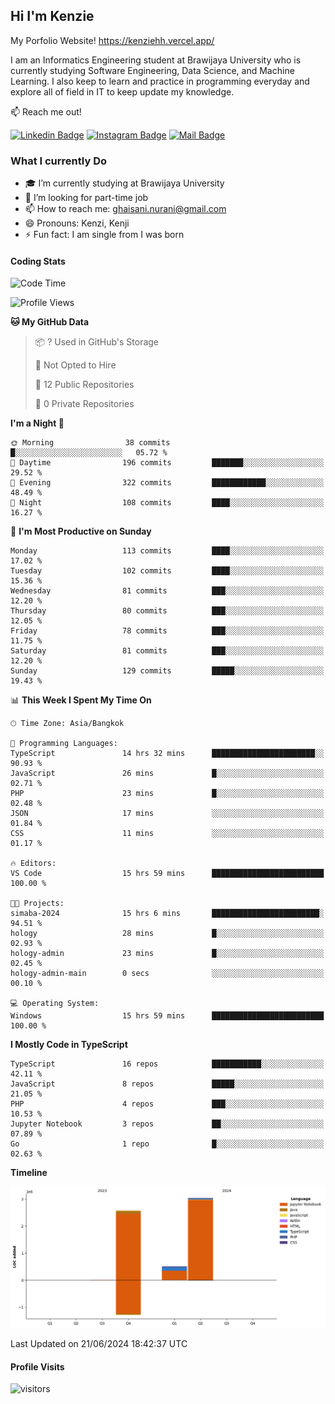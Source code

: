 ## Hi I'm Kenzie

My Porfolio Website!
https://kenziehh.vercel.app/

I am an Informatics Engineering student at Brawijaya University who is currently studying Software Engineering, Data Science, and Machine Learning. I also keep to learn and practice in programming everyday and explore all of field in IT to keep update my knowledge.

:mailbox: Reach me out!

[![Linkedin Badge](https://img.shields.io/badge/-Kenzie_Taqiyassar-0e76a8?style=flat&labelColor=0e76a8&logo=linkedin&logoColor=white)](https://www.linkedin.com/in/kenzie-taqiyassar-37458b1aa/) 
[![Instagram Badge](https://img.shields.io/badge/-@__kenziehh_-e84393?style=flat&labelColor=e84393&logo=instagram&logoColor=white)](https://www.instagram.com/_kenziehh/) 
[![Mail Badge](https://img.shields.io/badge/-ghaisani.nurani-c0392b?style=flat&labelColor=c0392b&logo=gmail&logoColor=white)](mailto:ghaisani.nurani@gmail.com)

### What I currently Do

- 🎓 I’m currently studying at Brawijaya University
- 💼 I’m looking for part-time job
- 📫 How to reach me: ghaisani.nurani@gmail.com
- 😄 Pronouns: Kenzi, Kenji
- ⚡ Fun fact: I am single from I was born

#### Coding Stats
<!--START_SECTION:waka-->
![Code Time](http://img.shields.io/badge/Code%20Time-430%20hrs%2058%20mins-blue)

![Profile Views](http://img.shields.io/badge/Profile%20Views-0-blue)

**🐱 My GitHub Data** 

> 📦 ? Used in GitHub's Storage 
 > 
> 🚫 Not Opted to Hire
 > 
> 📜 12 Public Repositories 
 > 
> 🔑 0 Private Repositories 
 > 
**I'm a Night 🦉** 

```text
🌞 Morning                38 commits          █░░░░░░░░░░░░░░░░░░░░░░░░   05.72 % 
🌆 Daytime                196 commits         ███████░░░░░░░░░░░░░░░░░░   29.52 % 
🌃 Evening                322 commits         ████████████░░░░░░░░░░░░░   48.49 % 
🌙 Night                  108 commits         ████░░░░░░░░░░░░░░░░░░░░░   16.27 % 
```
📅 **I'm Most Productive on Sunday** 

```text
Monday                   113 commits         ████░░░░░░░░░░░░░░░░░░░░░   17.02 % 
Tuesday                  102 commits         ████░░░░░░░░░░░░░░░░░░░░░   15.36 % 
Wednesday                81 commits          ███░░░░░░░░░░░░░░░░░░░░░░   12.20 % 
Thursday                 80 commits          ███░░░░░░░░░░░░░░░░░░░░░░   12.05 % 
Friday                   78 commits          ███░░░░░░░░░░░░░░░░░░░░░░   11.75 % 
Saturday                 81 commits          ███░░░░░░░░░░░░░░░░░░░░░░   12.20 % 
Sunday                   129 commits         █████░░░░░░░░░░░░░░░░░░░░   19.43 % 
```


📊 **This Week I Spent My Time On** 

```text
🕑︎ Time Zone: Asia/Bangkok

💬 Programming Languages: 
TypeScript               14 hrs 32 mins      ███████████████████████░░   90.93 % 
JavaScript               26 mins             █░░░░░░░░░░░░░░░░░░░░░░░░   02.71 % 
PHP                      23 mins             █░░░░░░░░░░░░░░░░░░░░░░░░   02.48 % 
JSON                     17 mins             ░░░░░░░░░░░░░░░░░░░░░░░░░   01.84 % 
CSS                      11 mins             ░░░░░░░░░░░░░░░░░░░░░░░░░   01.17 % 

🔥 Editors: 
VS Code                  15 hrs 59 mins      █████████████████████████   100.00 % 

🐱‍💻 Projects: 
simaba-2024              15 hrs 6 mins       ████████████████████████░   94.51 % 
hology                   28 mins             █░░░░░░░░░░░░░░░░░░░░░░░░   02.93 % 
hology-admin             23 mins             █░░░░░░░░░░░░░░░░░░░░░░░░   02.45 % 
hology-admin-main        0 secs              ░░░░░░░░░░░░░░░░░░░░░░░░░   00.10 % 

💻 Operating System: 
Windows                  15 hrs 59 mins      █████████████████████████   100.00 % 
```

**I Mostly Code in TypeScript** 

```text
TypeScript               16 repos            ███████████░░░░░░░░░░░░░░   42.11 % 
JavaScript               8 repos             █████░░░░░░░░░░░░░░░░░░░░   21.05 % 
PHP                      4 repos             ███░░░░░░░░░░░░░░░░░░░░░░   10.53 % 
Jupyter Notebook         3 repos             ██░░░░░░░░░░░░░░░░░░░░░░░   07.89 % 
Go                       1 repo              █░░░░░░░░░░░░░░░░░░░░░░░░   02.63 % 
```



**Timeline**

![Lines of Code chart](https://raw.githubusercontent.com/kenziehh/kenziehh/master/assets/bar_graph.png)


 Last Updated on 21/06/2024 18:42:37 UTC
<!--END_SECTION:waka-->


#### Profile Visits

![visitors](https://visitor-badge.glitch.me/badge?page_id=kenziehh.kenziehh)





